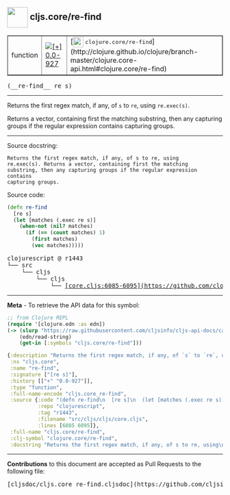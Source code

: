 ## <img width="48px" valign="middle" src="http://i.imgur.com/Hi20huC.png"> cljs.core/re-find

 <table border="1">
<tr>

<td>function</td>
<td><a href="https://github.com/cljsinfo/cljs-api-docs/tree/0.0-927"><img valign="middle" alt="[+] 0.0-927" src="https://img.shields.io/badge/+-0.0--927-lightgrey.svg"></a> </td>
<td>
[<img height="24px" valign="middle" src="http://i.imgur.com/1GjPKvB.png"> <samp>clojure.core/re-find</samp>](http://clojure.github.io/clojure/branch-master/clojure.core-api.html#clojure.core/re-find)
</td>
</tr>
</table>

 <samp>
(__re-find__ re s)<br>
</samp>

---

Returns the first regex match, if any, of `s` to `re`, using `re.exec(s)`.

Returns a vector, containing first the matching substring, then any capturing
groups if the regular expression contains capturing groups.

---



Source docstring:

```
Returns the first regex match, if any, of s to re, using
re.exec(s). Returns a vector, containing first the matching
substring, then any capturing groups if the regular expression contains
capturing groups.
```

Source code:

```clj
(defn re-find
  [re s]
  (let [matches (.exec re s)]
    (when-not (nil? matches)
      (if (== (count matches) 1)
        (first matches)
        (vec matches)))))
```

 <pre>
clojurescript @ r1443
└── src
    └── cljs
        └── cljs
            └── <ins>[core.cljs:6085-6095](https://github.com/clojure/clojurescript/blob/r1443/src/cljs/cljs/core.cljs#L6085-L6095)</ins>
</pre>


---

__Meta__ - To retrieve the API data for this symbol:

```clj
;; from Clojure REPL
(require '[clojure.edn :as edn])
(-> (slurp "https://raw.githubusercontent.com/cljsinfo/cljs-api-docs/catalog/cljs-api.edn")
    (edn/read-string)
    (get-in [:symbols "cljs.core/re-find"]))
```

```clj
{:description "Returns the first regex match, if any, of `s` to `re`, using `re.exec(s)`.\n\nReturns a vector, containing first the matching substring, then any capturing\ngroups if the regular expression contains capturing groups.",
 :ns "cljs.core",
 :name "re-find",
 :signature ["[re s]"],
 :history [["+" "0.0-927"]],
 :type "function",
 :full-name-encode "cljs.core_re-find",
 :source {:code "(defn re-find\n  [re s]\n  (let [matches (.exec re s)]\n    (when-not (nil? matches)\n      (if (== (count matches) 1)\n        (first matches)\n        (vec matches)))))",
          :repo "clojurescript",
          :tag "r1443",
          :filename "src/cljs/cljs/core.cljs",
          :lines [6085 6095]},
 :full-name "cljs.core/re-find",
 :clj-symbol "clojure.core/re-find",
 :docstring "Returns the first regex match, if any, of s to re, using\nre.exec(s). Returns a vector, containing first the matching\nsubstring, then any capturing groups if the regular expression contains\ncapturing groups."}

```

---

__Contributions__ to this document are accepted as Pull Requests to the following file:

 <pre>
[cljsdoc/cljs.core_re-find.cljsdoc](https://github.com/cljsinfo/cljs-api-docs/blob/master/cljsdoc/cljs.core_re-find.cljsdoc)
</pre>

